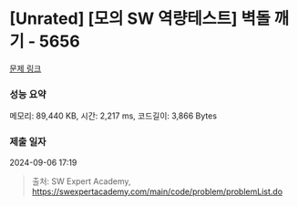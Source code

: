 # [Unrated] [모의 SW 역량테스트] 벽돌 깨기 - 5656 

[문제 링크](https://swexpertacademy.com/main/code/problem/problemDetail.do?contestProbId=AWXRQm6qfL0DFAUo) 

### 성능 요약

메모리: 89,440 KB, 시간: 2,217 ms, 코드길이: 3,866 Bytes

### 제출 일자

2024-09-06 17:19



> 출처: SW Expert Academy, https://swexpertacademy.com/main/code/problem/problemList.do